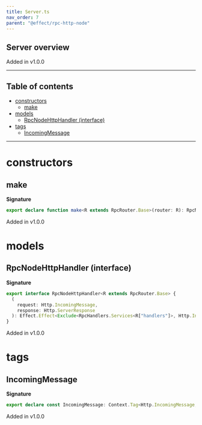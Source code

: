 ```yaml
---
title: Server.ts
nav_order: 7
parent: "@effect/rpc-http-node"
---
```


## Server overview

Added in v1.0.0

---

<h2 class="text-delta">Table of contents</h2>

- [constructors](#constructors)
  - [make](#make)
- [models](#models)
  - [RpcNodeHttpHandler (interface)](#rpcnodehttphandler-interface)
- [tags](#tags)
  - [IncomingMessage](#incomingmessage)

---

# constructors

## make

**Signature**

```ts
export declare function make<R extends RpcRouter.Base>(router: R): RpcNodeHttpHandler<R>
```

Added in v1.0.0

# models

## RpcNodeHttpHandler (interface)

**Signature**

```ts
export interface RpcNodeHttpHandler<R extends RpcRouter.Base> {
  (
    request: Http.IncomingMessage,
    response: Http.ServerResponse
  ): Effect.Effect<Exclude<RpcHandlers.Services<R["handlers"]>, Http.IncomingMessage>, never, void>
}
```

Added in v1.0.0

# tags

## IncomingMessage

**Signature**

```ts
export declare const IncomingMessage: Context.Tag<Http.IncomingMessage, Http.IncomingMessage>
```

Added in v1.0.0
